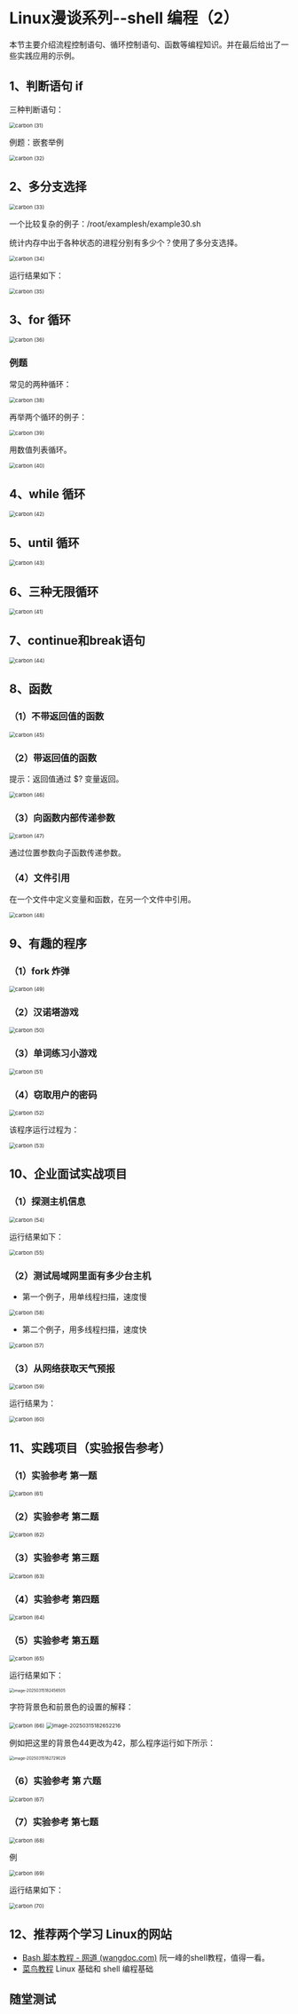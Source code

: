 # Linux漫谈系列--shell 编程（2）

本节主要介绍流程控制语句、循环控制语句、函数等编程知识。并在最后给出了一些实践应用的示例。

## 1、判断语句 if

三种判断语句：

<img src="./assets/carbon (31).png" alt="carbon (31)" style="zoom:67%;" />

例题：嵌套举例

<img src="./assets/carbon (32).png" alt="carbon (32)" style="zoom:67%;" />

## 2、多分支选择

<img src="./assets/carbon (33).png" alt="carbon (33)" style="zoom:67%;" />

一个比较复杂的例子：/root/examplesh/example30.sh

统计内存中出于各种状态的进程分别有多少个？使用了多分支选择。

<img src="./assets/carbon (34).png" alt="carbon (34)" style="zoom:67%;" />

运行结果如下：

<img src="./assets/carbon (35).png" alt="carbon (35)" style="zoom:67%;" />

## 3、for 循环

<img src="./assets/carbon (36).png" alt="carbon (36)" style="zoom:67%;" />

### 例题 

常见的两种循环：

<img src="./assets/carbon (38).png" alt="carbon (38)" style="zoom:67%;" />

再举两个循环的例子：

<img src="./assets/carbon (39).png" alt="carbon (39)" style="zoom:67%;" />

用数值列表循环。

<img src="./assets/carbon (40).png" alt="carbon (40)" style="zoom:67%;" />

## 4、while 循环

<img src="./assets/carbon (42).png" alt="carbon (42)" style="zoom:67%;" />

## 5、until 循环

<img src="./assets/carbon (43).png" alt="carbon (43)" style="zoom:67%;" />

## 6、三种无限循环

<img src="./assets/carbon (41).png" alt="carbon (41)" style="zoom:67%;" />

## 7、continue和break语句

<img src="./assets/carbon (44).png" alt="carbon (44)" style="zoom:67%;" />

## 8、函数

### （1）不带返回值的函数

<img src="./assets/carbon (45).png" alt="carbon (45)" style="zoom:67%;" />

### （2）带返回值的函数

提示：返回值通过 $? 变量返回。

<img src="./assets/carbon (46).png" alt="carbon (46)" style="zoom:67%;" />

### （3）向函数内部传递参数

<img src="./assets/carbon (47).png" alt="carbon (47)" style="zoom:67%;" />

通过位置参数向子函数传递参数。

### （4）文件引用

在一个文件中定义变量和函数，在另一个文件中引用。

<img src="./assets/carbon (48).png" alt="carbon (48)" style="zoom:67%;" />

## 9、有趣的程序

### （1）fork 炸弹

<img src="./assets/carbon (49).png" alt="carbon (49)" style="zoom:67%;" />

### （2）汉诺塔游戏

<img src="./assets/carbon (50).png" alt="carbon (50)" style="zoom:67%;" />

### （3）单词练习小游戏

<img src="./assets/carbon (51).png" alt="carbon (51)" style="zoom:67%;" />

### （4）窃取用户的密码

<img src="./assets/carbon (52).png" alt="carbon (52)" style="zoom:67%;" />

该程序运行过程为：

<img src="./assets/carbon (53).png" alt="carbon (53)" style="zoom:67%;" />

## 10、企业面试实战项目

### （1）探测主机信息

<img src="./assets/carbon (54).png" alt="carbon (54)" style="zoom:67%;" />

运行结果如下：

<img src="./assets/carbon (55).png" alt="carbon (55)" style="zoom:67%;" />

### （2）测试局域网里面有多少台主机

- 第一个例子，用单线程扫描，速度慢

<img src="./assets/carbon (58).png" alt="carbon (58)" style="zoom:67%;" />

- 第二个例子，用多线程扫描，速度快

<img src="./assets/carbon (57).png" alt="carbon (57)" style="zoom:67%;" />

### （3）从网络获取天气预报

<img src="./assets/carbon (59).png" alt="carbon (59)" style="zoom:67%;" />

运行结果为：

<img src="./assets/carbon (60).png" alt="carbon (60)" style="zoom:67%;" />

## 11、实践项目（实验报告参考）

### （1）实验参考 第一题

<img src="./assets/carbon (61).png" alt="carbon (61)" style="zoom:67%;" />

### （2）实验参考 第二题

<img src="./assets/carbon (62).png" alt="carbon (62)" style="zoom:67%;" />

### （3）实验参考 第三题

<img src="./assets/carbon (63).png" alt="carbon (63)" style="zoom:67%;" />

### （4）实验参考 第四题

<img src="./assets/carbon (64).png" alt="carbon (64)" style="zoom:67%;" />

### （5）实验参考 第五题

<img src="./assets/carbon (65).png" alt="carbon (65)" style="zoom:67%;" />

运行结果如下：

<img src="./assets/image-20250315182456505.png" alt="image-20250315182456505" style="zoom:50%;" />

字符背景色和前景色的设置的解释：

<img src="./assets/carbon (66).png" alt="carbon (66)" style="zoom:67%;" />

<img src="./assets/image-20250315182652216.png" alt="image-20250315182652216" style="zoom:67%;" />

例如把这里的背景色44更改为42，那么程序运行如下所示：

<img src="./assets/image-20250315182729029.png" alt="image-20250315182729029" style="zoom:50%;" />

### （6）实验参考 第 六题

<img src="./assets/carbon (67).png" alt="carbon (67)" style="zoom:67%;" />

### （7）实验参考 第七题

<img src="./assets/carbon (68).png" alt="carbon (68)" style="zoom:67%;" />

例

<img src="./assets/carbon (69).png" alt="carbon (69)" style="zoom:67%;" />

运行结果如下：

<img src="./assets/carbon (70).png" alt="carbon (70)" style="zoom:67%;" />

## 12、推荐两个学习 Linux的网站

- [Bash 脚本教程 - 网道 (wangdoc.com)](https://wangdoc.com/bash/)  阮一峰的shell教程，值得一看。
- [菜鸟教程](https://www.runoob.com/linux/linux-tutorial.html)  Linux 基础和 shell 编程基础

## 随堂测试

